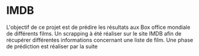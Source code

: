 # IMDB

L'objectif de ce projet est de prédire les résultats aux Box office mondiale de différents films. Un scrapping à été réaliser sur le site IMDB afin de récupérer différentes informations concernant une liste de film. Une phase de prédiction est réaliser par la suite 
